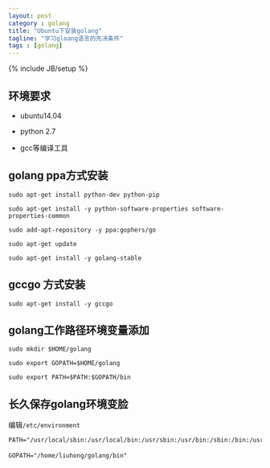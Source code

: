 ```yaml
---
layout: post
category : golang
title: "Ubuntu下安装golang"
tagline: "学习gloang语言的先决条件"
tags : [golang]
---
```

{% include JB/setup %}

## 环境要求

- ubuntu14.04

- python 2.7

- gcc等编译工具

## golang ppa方式安装

    sudo apt-get install python-dev python-pip
    
    sudo apt-get install -y python-software-properties software-properties-common
    
    sudo add-apt-repository -y ppa:gophers/go
    
    sudo apt-get update
    
    sudo apt-get install -y golang-stable

## gccgo 方式安装

    sudo apt-get install -y gccgo

## golang工作路径环境变量添加

    sudo mkdir $HOME/golang 
    
    sudo export GOPATH=$HOME/golang
    
    sudo export PATH=$PATH:$GOPATH/bin

## 长久保存golang环境变脸

编辑`/etc/environment`

    PATH="/usr/local/sbin:/usr/local/bin:/usr/sbin:/usr/bin:/sbin:/bin:/usr/games:/usr/local/games:/home/liuhong/golang/bin"
    
    GOPATH="/home/liuhong/golang/bin"　　　　
